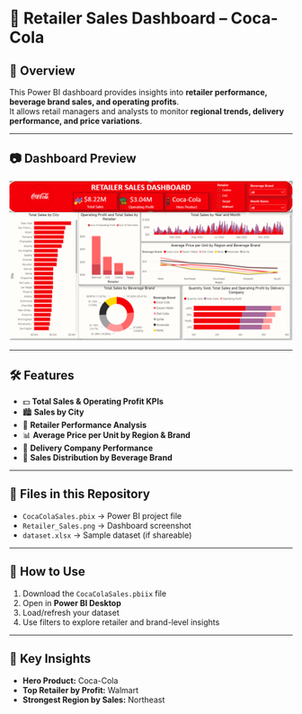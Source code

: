 # 🥤 Retailer Sales Dashboard – Coca-Cola

## 📌 Overview
This Power BI dashboard provides insights into **retailer performance, beverage brand sales, and operating profits**.  
It allows retail managers and analysts to monitor **regional trends, delivery performance, and price variations**.

---

## 📷 Dashboard Preview
![Dashboard Screenshot](Overview.png)

---

## 🛠 Features
- 💵 **Total Sales & Operating Profit KPIs**
- 🏙 **Sales by City**
- 🛒 **Retailer Performance Analysis**
- 📊 **Average Price per Unit by Region & Brand**
- 🚚 **Delivery Company Performance**
- 🍹 **Sales Distribution by Beverage Brand**

---

## 📂 Files in this Repository
- `CocaColaSales.pbix` → Power BI project file
- `Retailer_Sales.png` → Dashboard screenshot
- `dataset.xlsx` → Sample dataset (if shareable)

---

## 🚀 How to Use
1. Download the `CocaColaSales.pbiix` file
2. Open in **Power BI Desktop**
3. Load/refresh your dataset
4. Use filters to explore retailer and brand-level insights

---

## 🎯 Key Insights
- **Hero Product:** Coca-Cola
- **Top Retailer by Profit:** Walmart
- **Strongest Region by Sales:** Northeast
